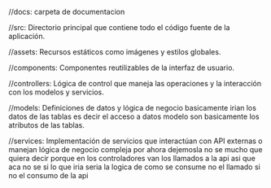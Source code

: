 //docs: carpeta de documentacion 

//src: Directorio principal que contiene todo el código fuente de la aplicación.

//assets: Recursos estáticos como imágenes y estilos globales.

//components: Componentes reutilizables de la interfaz de usuario.

//controllers: Lógica de control que maneja las operaciones y la interacción con los modelos y servicios.

//models: Definiciones de datos y lógica de negocio basicamente irian los datos de las tablas es decir el
acceso a datos modelo son basicamente los atributos de las tablas.

//services: Implementación de servicios que interactúan con API externas o manejan lógica de negocio compleja 
por ahora dejemosla no se mucho que quiera decir porque en los controladores van los llamados a la api asi que aca no se
si lo que iria seria la logica de como se consume no el llamado si no el consumo de la api 